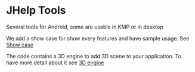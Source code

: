 # JHelp Tools

Several tools for Android, some are usable in KMP or in desktop

We add a show case for show every features and have sample usage. See [Show case](/doc/showcase/ShowCase.md)

The code contains a 3D engine to add 3D scene to your application. To have more detail about it see [3D engine](doc/engine3D/Engine3D.md)
